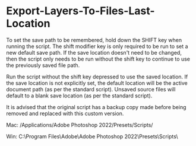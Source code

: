 # Export-Layers-To-Files-Last-Location
To set the save path to be remembered, hold down the SHIFT key when running the script. The shift modifier key is only required to be run to set a new default save path. If the save location doesn't need to be changed, then the script only needs to be run without the shift key to continue to use the previously saved file path.

Run the script without the shift key depressed to use the saved location. If the save location is not explicitly set, the default location will be the active document path (as per the standard script). Unsaved source files will default to a blank save location (as per the standard script).

It is advised that the original script has a backup copy made before being removed and replaced with this custom version.

Mac:
/Applications/Adobe Photoshop 2022/Presets/Scripts/

Win:
C:\Program Files\Adobe\Adobe Photoshop 2022\Presets\Scripts\
